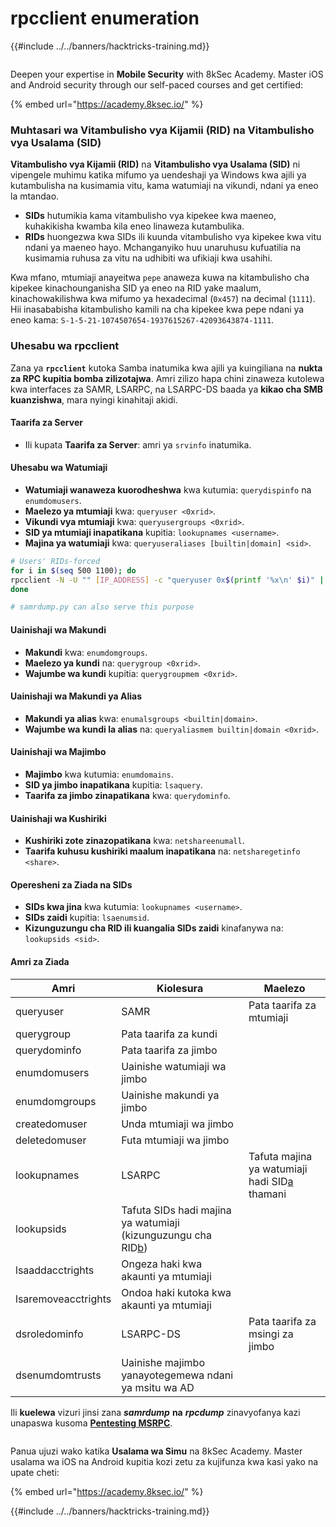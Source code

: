 # rpcclient enumeration

{{#include ../../banners/hacktricks-training.md}}

<figure><img src="/images/image (2).png" alt=""><figcaption></figcaption></figure>

Deepen your expertise in **Mobile Security** with 8kSec Academy. Master iOS and Android security through our self-paced courses and get certified:

{% embed url="https://academy.8ksec.io/" %}

### Muhtasari wa Vitambulisho vya Kijamii (RID) na Vitambulisho vya Usalama (SID)

**Vitambulisho vya Kijamii (RID)** na **Vitambulisho vya Usalama (SID)** ni vipengele muhimu katika mifumo ya uendeshaji ya Windows kwa ajili ya kutambulisha na kusimamia vitu, kama watumiaji na vikundi, ndani ya eneo la mtandao.

- **SIDs** hutumikia kama vitambulisho vya kipekee kwa maeneo, kuhakikisha kwamba kila eneo linaweza kutambulika.
- **RIDs** huongezwa kwa SIDs ili kuunda vitambulisho vya kipekee kwa vitu ndani ya maeneo hayo. Mchanganyiko huu unaruhusu kufuatilia na kusimamia ruhusa za vitu na udhibiti wa ufikiaji kwa usahihi.

Kwa mfano, mtumiaji anayeitwa `pepe` anaweza kuwa na kitambulisho cha kipekee kinachounganisha SID ya eneo na RID yake maalum, kinachowakilishwa kwa mifumo ya hexadecimal (`0x457`) na decimal (`1111`). Hii inasababisha kitambulisho kamili na cha kipekee kwa pepe ndani ya eneo kama: `S-1-5-21-1074507654-1937615267-42093643874-1111`.

### **Uhesabu wa rpcclient**

Zana ya **`rpcclient`** kutoka Samba inatumika kwa ajili ya kuingiliana na **nukta za RPC kupitia bomba zilizotajwa**. Amri zilizo hapa chini zinaweza kutolewa kwa interfaces za SAMR, LSARPC, na LSARPC-DS baada ya **kikao cha SMB kuanzishwa**, mara nyingi kinahitaji akidi.

#### Taarifa za Server

- Ili kupata **Taarifa za Server**: amri ya `srvinfo` inatumika.

#### Uhesabu wa Watumiaji

- **Watumiaji wanaweza kuorodheshwa** kwa kutumia: `querydispinfo` na `enumdomusers`.
- **Maelezo ya mtumiaji** kwa: `queryuser <0xrid>`.
- **Vikundi vya mtumiaji** kwa: `queryusergroups <0xrid>`.
- **SID ya mtumiaji inapatikana** kupitia: `lookupnames <username>`.
- **Majina ya watumiaji** kwa: `queryuseraliases [builtin|domain] <sid>`.
```bash
# Users' RIDs-forced
for i in $(seq 500 1100); do
rpcclient -N -U "" [IP_ADDRESS] -c "queryuser 0x$(printf '%x\n' $i)" | grep "User Name\|user_rid\|group_rid" && echo "";
done

# samrdump.py can also serve this purpose
```
#### Uainishaji wa Makundi

- **Makundi** kwa: `enumdomgroups`.
- **Maelezo ya kundi** na: `querygroup <0xrid>`.
- **Wajumbe wa kundi** kupitia: `querygroupmem <0xrid>`.

#### Uainishaji wa Makundi ya Alias

- **Makundi ya alias** kwa: `enumalsgroups <builtin|domain>`.
- **Wajumbe wa kundi la alias** na: `queryaliasmem builtin|domain <0xrid>`.

#### Uainishaji wa Majimbo

- **Majimbo** kwa kutumia: `enumdomains`.
- **SID ya jimbo inapatikana** kupitia: `lsaquery`.
- **Taarifa za jimbo zinapatikana** kwa: `querydominfo`.

#### Uainishaji wa Kushiriki

- **Kushiriki zote zinazopatikana** kwa: `netshareenumall`.
- **Taarifa kuhusu kushiriki maalum inapatikana** na: `netsharegetinfo <share>`.

#### Operesheni za Ziada na SIDs

- **SIDs kwa jina** kwa kutumia: `lookupnames <username>`.
- **SIDs zaidi** kupitia: `lsaenumsid`.
- **Kizunguzungu cha RID ili kuangalia SIDs zaidi** kinafanywa na: `lookupsids <sid>`.

#### **Amri za Ziada**

| **Amri**           | **Kiolesura**                                                                                                                                     | **Maelezo**                                                                                                                           |
| ------------------- | ------------------------------------------------------------------------------------------------------------------------------------------------- | ----------------------------------------------------------------------------------------------------------------------------------------- |
| queryuser           | SAMR                                                                                                                                              | Pata taarifa za mtumiaji                                                                                                                 |
| querygroup          | Pata taarifa za kundi                                                                                                                        |                                                                                                                                           |
| querydominfo        | Pata taarifa za jimbo                                                                                                                       |                                                                                                                                           |
| enumdomusers        | Uainishe watumiaji wa jimbo                                                                                                                            |                                                                                                                                           |
| enumdomgroups       | Uainishe makundi ya jimbo                                                                                                                           |                                                                                                                                           |
| createdomuser       | Unda mtumiaji wa jimbo                                                                                                                              |                                                                                                                                           |
| deletedomuser       | Futa mtumiaji wa jimbo                                                                                                                              |                                                                                                                                           |
| lookupnames         | LSARPC                                                                                                                                            | Tafuta majina ya watumiaji hadi SID[a](https://learning.oreilly.com/library/view/network-security-assessment/9781491911044/ch08.html#ch08fn8) thamani |
| lookupsids          | Tafuta SIDs hadi majina ya watumiaji (kizunguzungu cha RID[b](https://learning.oreilly.com/library/view/network-security-assessment/9781491911044/ch08.html#ch08fn9)) |                                                                                                                                           |
| lsaaddacctrights    | Ongeza haki kwa akaunti ya mtumiaji                                                                                                                      |                                                                                                                                           |
| lsaremoveacctrights | Ondoa haki kutoka kwa akaunti ya mtumiaji                                                                                                                 |                                                                                                                                           |
| dsroledominfo       | LSARPC-DS                                                                                                                                         | Pata taarifa za msingi za jimbo                                                                                                            |
| dsenumdomtrusts     | Uainishe majimbo yanayotegemewa ndani ya msitu wa AD                                                                                                     |                                                                                                                                           |

Ili **kuelewa** vizuri jinsi zana _**samrdump**_ **na** _**rpcdump**_ zinavyofanya kazi unapaswa kusoma [**Pentesting MSRPC**](../135-pentesting-msrpc.md).

<figure><img src="/images/image (2).png" alt=""><figcaption></figcaption></figure>

Panua ujuzi wako katika **Usalama wa Simu** na 8kSec Academy. Master usalama wa iOS na Android kupitia kozi zetu za kujifunza kwa kasi yako na upate cheti:

{% embed url="https://academy.8ksec.io/" %}

{{#include ../../banners/hacktricks-training.md}}
